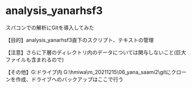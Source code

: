 # analysis_yanarhsf3

スパコンでの解析にGitを導入してみた

【目的】analysis_yanarhsf3直下のスクリプト、テキストの管理

【注意】さらに下層のディレクトリ内のデータについては関与しないこと(巨大ファイルも含まれるので)

【その他】G:ドライブ内 G:\hmiwa\m_20211215\06_yana_saami2\gitにクローンを作成、ドライブへのバックアップはここで行う
